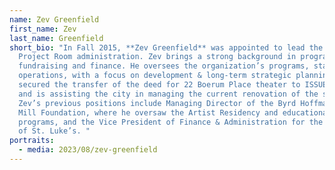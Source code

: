```yaml
---
name: Zev Greenfield
first_name: Zev
last_name: Greenfield
short_bio: "In Fall 2015, **Zev Greenfield** was appointed to lead the ISSUE
  Project Room administration. Zev brings a strong background in programming,
  fundraising and finance. He oversees the organization’s programs, staff and
  operations, with a focus on development & long-term strategic planning. Zev
  secured the transfer of the deed for 22 Boerum Place theater to ISSUE in 2021,
  and is assisting the city in managing the current renovation of the space.
  Zev’s previous positions include Managing Director of the Byrd Hoffman Water
  Mill Foundation, where he oversaw the Artist Residency and educational
  programs, and the Vice President of Finance & Administration for the Orchestra
  of St. Luke’s. "
portraits:
  - media: 2023/08/zev-greenfield
---
```

